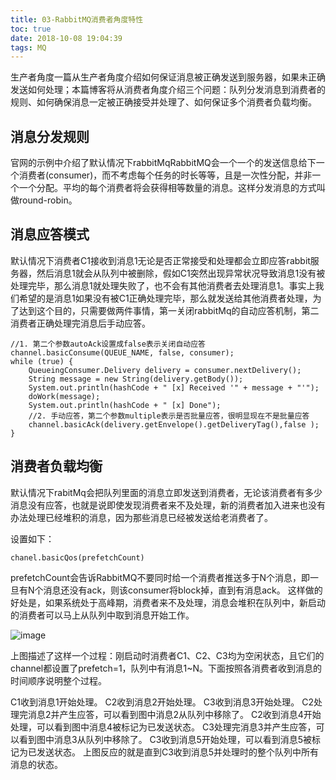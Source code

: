 ```yaml
---
title: 03-RabbitMQ消费者角度特性
toc: true
date: 2018-10-08 19:04:39
tags: MQ
---
```


生产者角度一篇从生产者角度介绍如何保证消息被正确发送到服务器，如果未正确发送如何处理；本篇博客将从消费者角度介绍三个问题：队列分发消息到消费者的规则、如何确保消息一定被正确接受并处理了、如何保证多个消费者负载均衡。

## 消息分发规则
官网的示例中介绍了默认情况下rabbitMqRabbitMQ会一个一个的发送信息给下一个消费者(consumer)，而不考虑每个任务的时长等等，且是一次性分配，并非一个一个分配。平均的每个消费者将会获得相等数量的消息。这样分发消息的方式叫做round-robin。

## 消息应答模式
默认情况下消费者C1接收到消息1无论是否正常接受和处理都会立即应答rabbit服务器，然后消息1就会从队列中被删除，假如C1突然出现异常状况导致消息1没有被处理完毕，那么消息1就处理失败了，也不会有其他消费者去处理消息1。事实上我们希望的是消息1如果没有被C1正确处理完毕，那么就发送给其他消费者处理，为了达到这个目的，只需要做两件事情，第一关闭rabbitMq的自动应答机制，第二消费者正确处理完消息后手动应答。

```
//1. 第二个参数autoAck设置成false表示关闭自动应答
channel.basicConsume(QUEUE_NAME, false, consumer);  
while (true) {  
    QueueingConsumer.Delivery delivery = consumer.nextDelivery();
    String message = new String(delivery.getBody());
    System.out.println(hashCode + " [x] Received '" + message + "'");
    doWork(message);
    System.out.println(hashCode + " [x] Done");
    //2. 手动应答，第二个参数multiple表示是否批量应答，很明显现在不是批量应答
    channel.basicAck(delivery.getEnvelope().getDeliveryTag(),false );
}

```

## 消费者负载均衡
默认情况下rabitMq会把队列里面的消息立即发送到消费者，无论该消费者有多少消息没有应答，也就是说即使发现消费者来不及处理，新的消费者加入进来也没有办法处理已经堆积的消息，因为那些消息已经被发送给老消费者了。 

设置如下：
```
chanel.basicQos(prefetchCount) 
```
prefetchCount会告诉RabbitMQ不要同时给一个消费者推送多于N个消息，即一旦有N个消息还没有ack，则该consumer将block掉，直到有消息ack。 
这样做的好处是，如果系统处于高峰期，消费者来不及处理，消息会堆积在队列中，新启动的消费者可以马上从队列中取到消息开始工作。

![image](https://note.youdao.com/yws/api/personal/file/2C99813E6F8D47E991FD48F79634E1B4?method=download&shareKey=a78ca514993bb2c6b2013b152d180291)

上图描述了这样一个过程：刚启动时消费者C1、C2、C3均为空闲状态，且它们的channel都设置了prefetch=1，队列中有消息1~N。下面按照各消费者收到消息的时间顺序说明整个过程。

C1收到消息1开始处理。 
C2收到消息2开始处理。 
C3收到消息3开始处理。 
C2处理完消息2并产生应答，可以看到图中消息2从队列中移除了。 
C2收到消息4开始处理，可以看到图中消息4被标记为已发送状态。 
C3处理完消息3并产生应答，可以看到图中消息3从队列中移除了。 
C3收到消息5开始处理，可以看到消息5被标记为已发送状态。 
上图反应的就是直到C3收到消息5并处理时的整个队列中所有消息的状态。